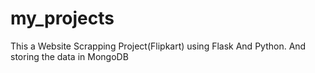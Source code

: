 # my_projects
This a Website Scrapping Project(Flipkart) using Flask And Python.
And storing the data in MongoDB
